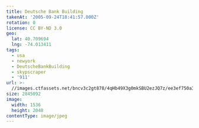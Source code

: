 ```yaml
---
title: Deutsche Bank Building
takenAt: '2005-09-24T18:41:57.000Z'
rotation: 0
license: CC BY-ND 3.0
geo:
  lat: 40.709694
  lng: -74.013411
tags:
  - usa
  - newyork
  - DeutscheBankBuilding
  - skypscraper
  - '911'
url: >-
  //images.ctfassets.net/bncv3c2gt878/4qHb49X3g0mkSBU2ezJQ7z/ee3ef750a376f65314a1365566a5b27b/deutsche-bank-building_4325557634_o
size: 2845092
image:
  width: 1536
  height: 2048
contentType: image/jpeg
---
```


